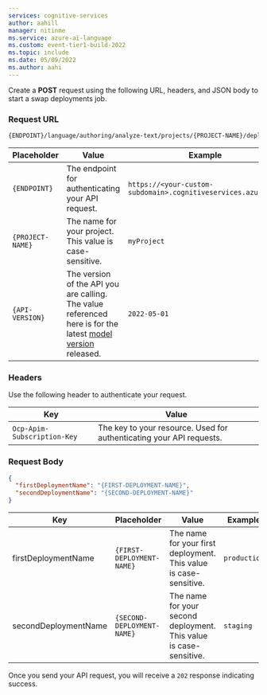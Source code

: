 ```yaml
---
services: cognitive-services
author: aahill
manager: nitinme
ms.service: azure-ai-language
ms.custom: event-tier1-build-2022
ms.topic: include
ms.date: 05/09/2022
ms.author: aahi
---
```




Create a **POST** request using the following URL, headers, and JSON body to start a swap deployments job.


### Request URL

```rest
{ENDPOINT}/language/authoring/analyze-text/projects/{PROJECT-NAME}/deployments/:swap?api-version={API-VERSION}
```

|Placeholder  |Value  | Example |
|---------|---------|---------|
|`{ENDPOINT}`     | The endpoint for authenticating your API request.   | `https://<your-custom-subdomain>.cognitiveservices.azure.com` |
|`{PROJECT-NAME}`     | The name for your project. This value is case-sensitive.   | `myProject` |
|`{API-VERSION}`     | The version of the API you are calling. The value referenced here is for the latest [model version](../../../concepts/model-lifecycle.md#choose-the-model-version-used-on-your-data) released. | `2022-05-01` |


### Headers

Use the following header to authenticate your request. 

|Key|Value|
|--|--|
|`Ocp-Apim-Subscription-Key`| The key to your resource. Used for authenticating your API requests.|


### Request Body

```json
{
  "firstDeploymentName": "{FIRST-DEPLOYMENT-NAME}",
  "secondDeploymentName": "{SECOND-DEPLOYMENT-NAME}"
}
```


|Key|Placeholder| Value| Example|
|--|--|--|--|
|firstDeploymentName |`{FIRST-DEPLOYMENT-NAME}`| The name for your first deployment. This value is case-sensitive.   | `production` |
|secondDeploymentName | `{SECOND-DEPLOYMENT-NAME}`|The name for your second deployment. This value is case-sensitive.   | `staging` |


Once you send your API request, you will receive a `202` response indicating success.
